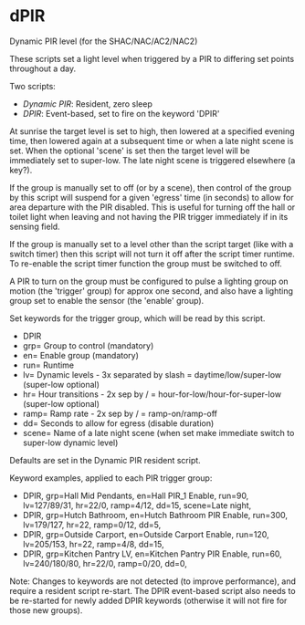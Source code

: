 # dPIR
Dynamic PIR level (for the SHAC/NAC/AC2/NAC2)

These scripts set a light level when triggered by a PIR to differing set points throughout a day.

Two scripts:
- *Dynamic PIR*: Resident, zero sleep
- *DPIR*: Event-based, set to fire on the keyword 'DPIR'

At sunrise the target level is set to high, then lowered at a specified evening time, then lowered again at a subsequent time or when a late night scene is set. When the optional 'scene' is set then the target level will be immediately set to super-low. The late night scene is triggered elsewhere (a key?).

If the group is manually set to off (or by a scene), then control of the group by this script will suspend for a given 'egress' time (in seconds) to allow for area departure with the PIR disabled. This is useful for turning off the hall or toilet light when leaving and not having the PIR trigger immediately if in its sensing field.

If the group is manually set to a level other than the script target (like with a switch timer) then this script will not turn it off after the script timer runtime. To re-enable the script timer function the group must be switched to off.

A PIR to turn on the group must be configured to pulse a lighting group on motion (the 'trigger' group) for approx one second, and also have a lighting group set to enable the sensor (the 'enable' group).

Set keywords for the trigger group, which will be read by this script.
- DPIR
- grp= Group to control (mandatory)
- en= Enable group (mandatory)
- run= Runtime
- lv= Dynamic levels - 3x separated by slash = daytime/low/super-low (super-low optional)
- hr= Hour transitions - 2x sep by / = hour-for-low/hour-for-super-low (super-low optional)
- ramp= Ramp rate - 2x sep by / = ramp-on/ramp-off
- dd= Seconds to allow for egress (disable duration)
- scene= Name of a late night scene (when set make immediate switch to super-low dynamic level)

Defaults are set in the Dynamic PIR resident script.

Keyword examples, applied to each PIR trigger group:
- DPIR, grp=Hall Mid Pendants, en=Hall PIR_1 Enable, run=90, lv=127/89/31, hr=22/0, ramp=4/12, dd=15, scene=Late night, 
- DPIR, grp=Hutch Bathroom, en=Hutch Bathroom PIR Enable, run=300, lv=179/127, hr=22, ramp=0/12, dd=5, 
- DPIR, grp=Outside Carport, en=Outside Carport Enable, run=120, lv=205/153, hr=22, ramp=4/8, dd=15, 
- DPIR, grp=Kitchen Pantry LV, en=Kitchen Pantry PIR Enable, run=60, lv=240/180/80, hr=22/0, ramp=0/20, dd=0, 

Note: Changes to keywords are not detected (to improve performance), and require a resident script re-start. The DPIR event-based script also needs to be re-started for newly added DPIR keywords (otherwise it will not fire for those new groups).